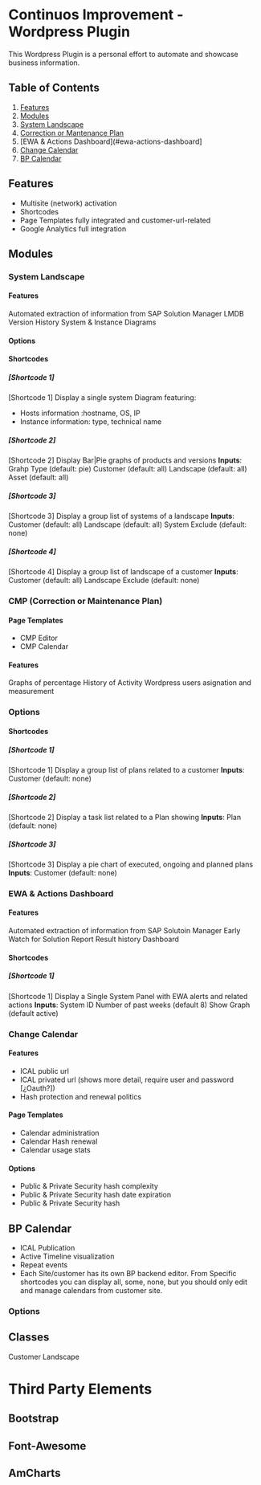 # Continuos Improvement - Wordpress Plugin
This Wordpress Plugin is a personal effort to automate and showcase business information.

## Table of Contents
1. [Features](#features)
2. [Modules](#modules)
  1. [System Landscape](#system-landscape)
  2. [Correction or Mantenance Plan](#cmp-correction-and-maintenance-plan)
  3. [EWA & Actions Dashboard](#ewa-actions-dashboard]
  4. [Change Calendar](#change-calendar)
  5. [BP Calendar](#bp-calendar)


## Features
* Multisite (network) activation
* Shortcodes
* Page Templates fully integrated and customer-url-related
* Google Analytics full integration

## Modules
### System Landscape
#### Features
Automated extraction of information from SAP Solution Manager LMDB
Version History
System & Instance Diagrams
#### Options
#### Shortcodes
##### [Shortcode 1]
[Shortcode 1] Display a single system Diagram featuring:

* Hosts information :hostname, OS, IP
* Instance information: type, technical name

##### [Shortcode 2]
[Shortcode 2] Display Bar|Pie graphs of products and versions
**Inputs**:
Grahp Type (default: pie)
Customer (default: all)
Landscape (default: all)
Asset (default: all)

##### [Shortcode 3]
[Shortcode 3] Display a group list of systems of a landscape
**Inputs**:
Customer (default: all)
Landscape (default: all)
System Exclude (default: none)

##### [Shortcode 4]
[Shortcode 4] Display a group list of landscape of a customer
**Inputs**:
Customer (default: all)
Landscape Exclude (default: none)

### CMP (Correction or Maintenance Plan)
#### Page Templates
* CMP Editor
* CMP Calendar

#### Features
Graphs of percentage
History of Activity
Wordpress users asignation and measurement
### Options

#### Shortcodes
##### [Shortcode 1]
[Shortcode 1] Display a group list of plans related to a customer
**Inputs**:
Customer (default: none)

##### [Shortcode 2]
[Shortcode 2] Display a task list related to a Plan showing
**Inputs**:
Plan (default: none)

##### [Shortcode 3]
[Shortcode 3] Display a pie chart of executed, ongoing and planned plans
**Inputs**:
Customer (default: none)

### EWA & Actions Dashboard
#### Features
Automated extraction of information from SAP Solutoin Manager Early Watch for Solution Report
Result history Dashboard
#### Shortcodes
##### [Shortcode 1]
[Shortcode 1] Display a Single System Panel with EWA alerts and related actions
**Inputs**:
System ID
Number of past weeks (default 8)
Show Graph (default active)

### Change Calendar
#### Features
* ICAL public url
* ICAL privated url (shows more detail, require user and password [¿Oauth?])
* Hash protection and renewal politics
#### Page Templates
* Calendar administration
* Calendar Hash renewal
* Calendar usage stats
#### Options
* Public & Private Security hash complexity
* Public & Private Security hash date expiration
* Public & Private Security hash 
## BP Calendar
* ICAL Publication
* Active Timeline visualization
* Repeat events
* Each Site/customer has its own BP backend editor. From Specific shortcodes you can display all, some, none, but you should only edit and manage calendars from customer site.
### Options




## Classes
Customer
Landscape




# Third Party Elements
## Bootstrap
## Font-Awesome
## AmCharts

